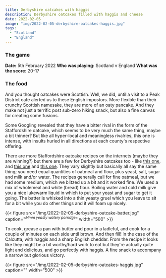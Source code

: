 ```yaml
---
title: Derbyshire oatcakes with haggis
description: Derbyshire oatcakes filled with haggis and cheese
date: 2022-02-05
image: "img/2022-02-05-derbyshire-oatcakes-haggis.jpg"
tags:
  - "Scotland"
  - "England"
---
```


### The game

**Date:** 5th February 2022
**Who was playing:** Scotland v England
**What was the score:** 20-17

### The food

And you thought oatcakes were Scottish. Well, we did, until a visit to a Peak District cafe alerted us to these English impostors. More flexible than their crunchy Scottish namesake, they are more of an oaty pancake. And they make not just a terrific post sub-zero hiking snack, but also a fine canvas for creating some fusions.

Some Googling revealed that they have a bitter rival in the form of the Staffordshire oatcake, which seems to be very much the same thing, maybe a bit thinner? But like all hyper-local and meaningless rivalries, this one is intense, with insults hurled in all directions at each county's respective offering.

There are more Staffordshire oatcake recipes on the internets (maybe they are winning?) but there are a few for Derbyshire oatcakes too - like [this one](https://www.bbc.co.uk/derby/features/2002/10/oatcakes.shtml), and [this one](http://www.dailyrecipes.co/recipe/derbyshire-oatcakes/) and [this one](https://recipeland.com/recipe/v/derbyshire-oatcakes-21899). They vary slightly but basically all say the same thing; you need equal quantities of oatmeal and flour, plus yeast, salt, sugar and milk and/or water. The recipes generally call for fine oatmeal, but we had some medium, which we blitzed up a bit and it worked fine. We used a mix of wholemeal and white (bread) flour. Boiling water and cold milk give you a nice lukewarm liquid in which to put your yeast and sugar to get it going. The batter is whisked into a thin yeasty gruel which you leave to sit for a bit while you do other things and it will foam up nicely.

{{< figure src="/img/2022-02-05-derbyshire-oatcake-batter.jpg" caption="<sup>*Mmm yeasty watery porridge*</sup>" width="500" >}}

To cook, grease a pan with butter and pour in a ladleful, and cook for a couple of minutes on each side until brown. And then fill! In the case of the Calcutta, with haggis and a sharp English cheddar. From the recipe it looks like they might be a bit worthy/hard work to eat but they're actually quite light and delicious, and go perfectly with haggis. A fine snack to accompany a narrow but glorious victory.

{{< figure src="/img/2022-02-05-derbyshire-oatcakes-haggis.jpg" caption="<sup></sup>" width="500" >}}
